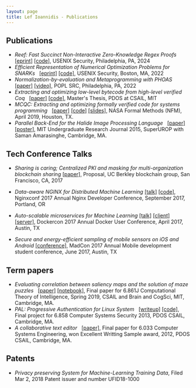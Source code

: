 ```yaml
---
layout: page
title: Lef Ioannidis - Publications
---
```


Publications
------------

- _Reef: Fast Succinct Non-Interactive Zero-Knowledge Regex Proofs_ [\[eprint\]](https://eprint.iacr.org/2023/1886) [\[code\]](https://github.com/eniac/Reef), USENIX Security, Philadelphia, PA, 2024
- _Efficient Representation of Numerical Optimization Problems for SNARKs_   [\[eprint\]](https://eprint.iacr.org/2021/1436.pdf) [\[code\]](https://github.com/eniac/otti), USENIX Security, Boston, MA, 2022
- _Normalization-by-evaluation and Metaprogramming with PHOAS_   [\[paper\]](/assets/pdf/popl22src-paper.pdf) [\[video\]](https://www.youtube.com/watch?v=8c-enu_jnK8&list=PLyrlk8Xaylp7z_JBz0PqiuaF1Eb8FB4LR), POPL SRC, Philadelphia, PA, 2022
- _Extracting and optimizing low-level bytecode from high-level verified Coq_   [\[paper\]](https://pdos.csail.mit.edu/papers/elefthei-meng.pdf) [\[code\]](https://github.com/mit-pdos/mcqc), Master's Thesis, PDOS at CSAIL, MIT
- _MCQC: Extracting and optimizing formally verified code for systems programming_   [\[paper\]](https://pdos.csail.mit.edu/papers/mcqc:nfm19.pdf) [\[code\]](https://github.com/mit-pdos/mcqc) [\[slides\]](https://pdos.csail.mit.edu/papers/mcqc:nfm19-slides.pptx), NASA Formal Methods (NFM), April 2019, Houston, TX.
- _Parallel Back-End for the Halide Image Processing Language_   [\[paper\]](/assets/pdf/superurop.pdf) [\[poster\]](/assets/pdf/superurop-poster.pdf), MIT Undergraduate Research Journal 2015, SuperUROP with Saman Amarasinghe, Cambridge, MA.

Tech Conference Talks
---------------------

- _Sharing is caring; Centralized PKI and masking for multi-organization blockchain sharing_ [\[paper\]](/assets/pdf/blockchain.pdf), Proposal, UC Berkley blockchain group, San Francisco, CA, 2017

- _Data-aware NGINX for Distributed Machine Learning_ [\[talk\]](https://www.youtube.com/watch?v=hjObXpM_ezg) [\[code\]](https://github.com/elefthei/WebTorch), Nginxconf 2017 Annual Nginx Developer Conference, September 2017, Portland, OR

- _Auto-scalable microservices for Machine Learning_ [\[talk\]](https://www.youtube.com/watch?v=f3PfEctffAU) [\[client\]](https://github.com/elefthei/python-ml-microservice) [\[server\]](https://github.com/elefthei/slob-poc), Dockercon 2017 Annual Docker User Conference, April 2017, Austin, TX

- _Secure and energy-efficient sampling of mobile sensors on iOS and Android_ [\[conference\]](https://www.ece.utexas.edu/plasma/madcon), MadCon 2017 Annual Mobile development student conference, June 2017, Austin, TX

Term papers
-----------

- _Evaluating correlation between saliency maps and the solution of maze puzzles_   [\[paper\]](/assets/pdf/mazes.pdf) [\[notebook\]](https://github.com/elefthei/maze-saliency), Final paper for 6.861J Computational Theory of Intelligence, Spring 2019, CSAIL and Brain and CogSci, MIT, Cambridge, MA.
- _PAL: Progressive Authentication for Linux System_   [\[writeup\]](/assets/pdf/pal.txt) [\[code\]](https://github.com/elefthei/PAL--Progressive-Authentication-for-Linux), Final project for 6.858 Computer Systems Security 2013, PDOS CSAIL, Cambridge, MA.
- _A collaborative text editor_   [\[paper\]](/assets/pdf/6033paper.pdf), Final paper for 6.033 Computer Systems Engineering, won Excellent Writting Sample award, 2012, PDOS CSAIL, Cambridge, MA.

Patents
-------

- _Privacy preserving System for Machine-Learning Training Data_, Filed Mar 2, 2018 Patent issuer and number UFID18-1000
